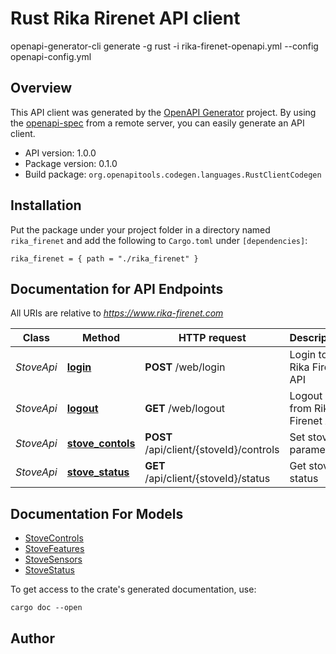 # Rust Rika Rirenet API client

openapi-generator-cli generate -g rust -i rika-firenet-openapi.yml --config openapi-config.yml

## Overview

This API client was generated by the [OpenAPI Generator](https://openapi-generator.tech) project.  By using the [openapi-spec](https://openapis.org) from a remote server, you can easily generate an API client.

- API version: 1.0.0
- Package version: 0.1.0
- Build package: `org.openapitools.codegen.languages.RustClientCodegen`

## Installation

Put the package under your project folder in a directory named `rika_firenet` and add the following to `Cargo.toml` under `[dependencies]`:

```
rika_firenet = { path = "./rika_firenet" }
```

## Documentation for API Endpoints

All URIs are relative to *https://www.rika-firenet.com*

Class | Method | HTTP request | Description
------------ | ------------- | ------------- | -------------
*StoveApi* | [**login**](docs/StoveApi.md#login) | **POST** /web/login | Login to Rika Firenet API
*StoveApi* | [**logout**](docs/StoveApi.md#logout) | **GET** /web/logout | Logout from Rika Firenet API
*StoveApi* | [**stove_contols**](docs/StoveApi.md#stove_contols) | **POST** /api/client/{stoveId}/controls | Set stove parameters
*StoveApi* | [**stove_status**](docs/StoveApi.md#stove_status) | **GET** /api/client/{stoveId}/status | Get stove status


## Documentation For Models

 - [StoveControls](docs/StoveControls.md)
 - [StoveFeatures](docs/StoveFeatures.md)
 - [StoveSensors](docs/StoveSensors.md)
 - [StoveStatus](docs/StoveStatus.md)


To get access to the crate's generated documentation, use:

```
cargo doc --open
```

## Author



